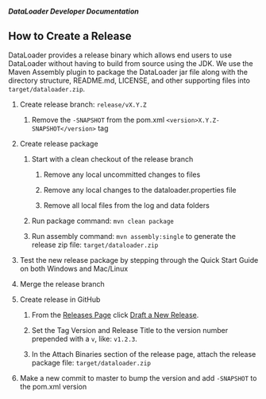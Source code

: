 ##### DataLoader Developer Documentation

## How to Create a Release

DataLoader provides a release binary which allows end users to use DataLoader without having to build from source using the JDK. We use the Maven Assembly plugin to package the DataLoader jar file along with the directory structure, README.md, LICENSE, and other supporting files into `target/dataloader.zip`.

 1. Create release branch: `release/vX.Y.Z`
  
    1. Remove the `-SNAPSHOT` from the pom.xml `<version>X.Y.Z-SNAPSHOT</version>` tag
    
 2. Create release package

    1. Start with a clean checkout of the release branch
  
        1. Remove any local uncommitted changes to files
     
        2. Remove any local changes to the dataloader.properties file
     
        3. Remove all local files from the log and data folders
 
    2. Run package command: `mvn clean package`

    3. Run assembly command: `mvn assembly:single` to generate the release zip file: `target/dataloader.zip`

 3. Test the new release package by stepping through the Quick Start Guide on both Windows and Mac/Linux

 4. Merge the release branch

 5. Create release in GitHub

    1. From the [Releases Page](https://github.com/bullhorn/dataloader/releases) click [Draft a New Release](https://github.com/bullhorn/dataloader/releases/new).
    
    2. Set the Tag Version and Release Title to the version number prepended with a `v`, like: `v1.2.3`.
    
    3. In the Attach Binaries section of the release page, attach the release package file: `target/dataloader.zip`
 
 6. Make a new commit to master to bump the version and add `-SNAPSHOT` to the pom.xml version
